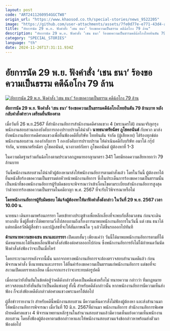 ```yaml
---
layout: post
code: "ART2411260954GGCTW8"
origin_url: "https://www.khaosod.co.th/special-stories/news_9522205"
image: "https://github.com/user-attachments/assets/7fe0d77e-e771-43d4-af52-f4b114de02e0"
title: "อัยการนัด 29 พ.ย. ฟังคำสั่ง ‘เชน ธนา’ ร้องขอความเป็นธรรม คดีฉ้อโกง 79 ล้าน"
description: "อัยการนัด 29 พ.ย. ฟังคำสั่ง ‘เชน ธนา’ ร้องขอความเป็นธรรมคดีฉ้อโกงไทยยินตัน 79 ล้านบาท หลังกลับคำสั่งตำรวจ เตรียมยื่นฟ้องศาล"
category: "SPECIAL_STORIES"
language: "th"
date: 2024-11-26T17:31:11.934Z
---
```


# อัยการนัด 29 พ.ย. ฟังคำสั่ง ‘เชน ธนา’ ร้องขอความเป็นธรรม คดีฉ้อโกง 79 ล้าน

[![อัยการนัด 29 พ.ย. ฟังคำสั่ง ‘เชน ธนา’ ร้องขอความเป็นธรรม คดีฉ้อโกง 79 ล้าน](https://www.khaosod.co.th/wpapp/uploads/2024/11/chan.jpg "อัยการนัด 29 พ.ย. ฟังคำสั่ง ‘เชน ธนา’ ร้องขอความเป็นธรรม คดีฉ้อโกง 79 ล้าน")](https://www.khaosod.co.th/wpapp/uploads/2024/11/chan.jpg)

**อัยการนัด 29 พ.ย. ฟังคำสั่ง ‘เชน ธนา’ ร้องขอความเป็นธรรมคดีฉ้อโกงไทยยินตัน 79 ล้านบาท หลังกลับคำสั่งตำรวจ เตรียมยื่นฟ้องศาล**

เมื่อวันที่ 26 พ.ย.2567 ที่สำนักงานอัยการสำนักงานคดีศาลแขวง 4 (พระนครใต้) ถนนเจริญกรุง พนักงานสอบสวนกองบังคับการกองปราบปรามได้นำตัว **นายธนาตรัยฉัตร ภูโชคอนันต์** กับพวก มาส่งยังพนักงานอัยการคดีศาลเเขวงเพื่อยื่นฟ้องคดีที่บริษัท ไทยยินตัน จำกัด (ผู้เสียหาย) ได้ร้องทุกข์ต่อพนักงานสอบสวน กองกำกับการ 1 กองบังคับการปราบปราม ให้ดำเนินคดีกับบริษัท อมาโด้ กรุ๊ป จำกัด, นายธนาตรัยฉัตร ภูโชคอนันต์, นางกาลย์กัลยา ภูโชคอนันต์ ผู้ต้องหาที่ 1-3

ในความผิดฐานร่วมกันฉ้อโกงตามประมวลกฎหมายอาญามาตรา 341 โดยมียอดความเสียหายกว่า 79 ล้านบาท

วันนี้พนักงานสอบสวนได้นำตัวผู้ต้องหามาส่งให้พนักงานอัยการตามคำสั่งแล้ว โดยในวันนี้ ผู้ต้องหาได้ยื่นหนังสือร้องขอความเป็นธรรมต่อหัวหน้าพนักงานอัยการ ซึ่งในประเด็นการร้องขอความเป็นธรรมนั้น เป็นหน้าที่ของพนักงานอัยการผู้รับผิดชอบจะพิจารณาว่าเข้าเงื่อนไขตามระเบียบสำนักงานอัยการสูงสุดว่าด้วยการร้องขอความเป็นธรรมในคดีอาญา พ.ศ. 2567 ที่จะรับไว้พิจารณาหรือไม่

**โดยพนักงานอัยการผู้รับผิดชอบ ได้แจ้งผู้ต้องหาให้มาฟังคำสั่งดังกล่าว ในวันที่ 29 พ.ย. 2567 เวลา 10.00 น.**

นายธนา เดินทางมาพร้อมภรรยา โดยเข้าทางประตูข้างเพื่อหลีกเลี่ยงที่จะพบกับสื่อมวลชน ก่อนจะเดินทางกลับ ซึ่งผู้สื่อข่าวได้พยายามวิ่งไปสอบถามถึงเรื่องการมาพบพนักงานอัยการในวันนี้ แต่ เชน ธนาได้แต่ยกมือสวัสดีผู้สื่อข่าว และปฏิเสธที่จะให้สัมภาษณ์ใด ๆ แล้วได้ขึ้นรถออกไปทันที

**ด้านทนายความของเชน ธนาและภรรยา** เปิดเผยสั้นๆ เพียงแค่ว่า วันนี้ได้มาพบพนักงานอัยการตามที่ได้นัดหมายและได้ยื่นขอเลื่อนฟังคำสั่งส่งฟ้องต่อศาลออกไปก่อน ซึ่งพนักงานอัยการยังไม่ได้กำหนดวันนัดฟังคำสั่งส่งฟ้องว่าจะเป็นเมื่อไหร่

โดยกระบวนการหลังจากนี้นั้น นอกจากทางพนักงานอัยการจะต้องตรวจสอบสำนวนคดีแล้ว ก่อนพิจารณาคำสั่ง ซึ่งนายธนาและภรรยา ได้ยื่นคำร้องขอความเป็นธรรมแก่พนักงานอัยการ แต่ขอที่จะสงวนเปิดเผยรายละเอียด เนื่องจากเกรงว่าจะกระทบต่อรูปคดี

เมื่อถามว่ายังยืนยันในข้อต่อสู้ว่าคดีดังกล่าวยังคงเป็นคดีแพ่งหรือไม่ ทนายความ กล่าวว่า ทีมกฎหมายตรวจสอบแล้วยังยืนยันว่าเป็นคดีแพ่งอยู่ ทั้งนี้ สำหรับคดีดังกล่าวนั้น หากพนักงานอัยการมีความเห็นส่งฟ้อง ก็จะส่งฟ้องคดีดังกล่าวต่อศาลแขวงพระนครใต้ต่อไป

ผู้สื่อข่าวรายงานว่า สำหรับคดีนี้พนักงานสอบสวน มีความเห็นควรสั่งไม่ฟ้องผู้ต้องหา และส่งสำนวนมาให้พนักงานอัยการพิจารณา เมื่อวันที่ 10 มิ.ย. 2567ที่ผ่านมา พนักงานอัยการ สำนักงานอัยการพิเศษฝ่ายคดีศาลแขวง 4 พิจารณาพยานหลักฐานในสำนวนสอบสวนแล้วมีความเห็นแย้งความเห็นพนักงานสอบสวน โดยสั่งฟ้องผู้ต้องหาตามข้อกล่าวหาและให้พนักงานสอบสวนแจ้งข้อกล่าวหาพร้อมส่งตัวมาฟ้องต่อไป